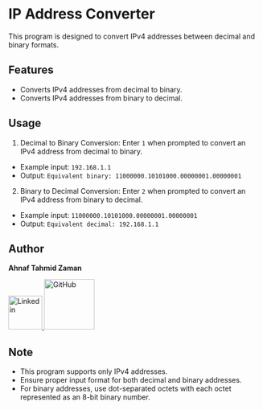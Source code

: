 # IP Address Converter
This program is designed to convert IPv4 addresses between decimal and binary formats.

## Features
* Converts IPv4 addresses from decimal to binary.
* Converts IPv4 addresses from binary to decimal.
## Usage
1. Decimal to Binary Conversion: Enter `1` when prompted to convert an IPv4 address from decimal to binary.

* Example input: `192.168.1.1`
* Output: `Equivalent binary: 11000000.10101000.00000001.00000001`
2. Binary to Decimal Conversion: Enter `2` when prompted to convert an IPv4 address from binary to decimal.

* Example input: `11000000.10101000.00000001.00000001`
* Output: `Equivalent decimal: 192.168.1.1`
## Author
**Ahnaf Tahmid Zaman**

<a href="https://www.linkedin.com/in/ahnaf-tahmid-zaman/">
    <img src="https://dl.dropboxusercontent.com/scl/fi/6wwu1stsm3hki3vsxl5c0/linkedin.png?rlkey=4nfdo2u3tmoaxo9xwkxh6t5to&dl=0" alt="Linkedin" width="67px">
</a>
<a href="https://github.com/AHNAF14924">
    <img src="https://dl.dropboxusercontent.com/scl/fi/bys8mwgtmsjobu6uk0d15/GitHub-Symbol-2149346605.png?rlkey=memfqto1ygr91gja8t3cpwwbx&dl=0" alt="GitHub" width="100px">
</a>

## Note
* This program supports only IPv4 addresses.
* Ensure proper input format for both decimal and binary addresses.
* For binary addresses, use dot-separated octets with each octet represented as an 8-bit binary number.
